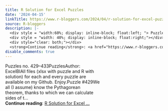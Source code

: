 ```yaml
---
title: R Solution for Excel Puzzles
date: '2024-04-15'
linkTitle: https://www.r-bloggers.com/2024/04/r-solution-for-excel-puzzles-19/
source: R-bloggers
description: |-
  <div style = "width:60%; display: inline-block; float:left; "> Puzzles no. 429–433PuzzlesAuthor: ExcelBIAll files (xlsx with puzzle and R with solution) for each and every puzzle are available on my Github. Enjoy.Puzzle #429We all (I assume) know the Pythagorean theorem, thanks to which we can calculate sides of t...</div>
  <div style = "width: 40%; display: inline-block; float:right;"></div>
  <div style="clear: both;"></div>
  <strong>Continue reading</strong>: <a href="https://www.r-bloggers.com/2024/04/r-solution-for-excel-puzzles-19/">R Solution for Excel ...
disable_comments: true
---
```

<div style = "width:60%; display: inline-block; float:left; "> Puzzles no. 429–433PuzzlesAuthor: ExcelBIAll files (xlsx with puzzle and R with solution) for each and every puzzle are available on my Github. Enjoy.Puzzle #429We all (I assume) know the Pythagorean theorem, thanks to which we can calculate sides of t...</div>
<div style = "width: 40%; display: inline-block; float:right;"></div>
<div style="clear: both;"></div>
<strong>Continue reading</strong>: <a href="https://www.r-bloggers.com/2024/04/r-solution-for-excel-puzzles-19/">R Solution for Excel ...